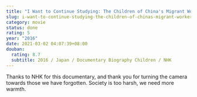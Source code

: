 ```yaml
---
title: "I Want to Continue Studying: The Children of China's Migrant Workers"
slug: i-want-to-continue-studying-the-children-of-chinas-migrant-workers
category: movie
status: done
rating: 5
year: "2016"
date: 2021-03-02 04:07:39+08:00
douban:
  rating: 8.7
  subtitle: 2016 / Japan / Documentary Biography Children / NHK
---
```


Thanks to NHK for this documentary, and thank you for turning the camera towards those we have forgotten. Society is too harsh, we need more warmth.
